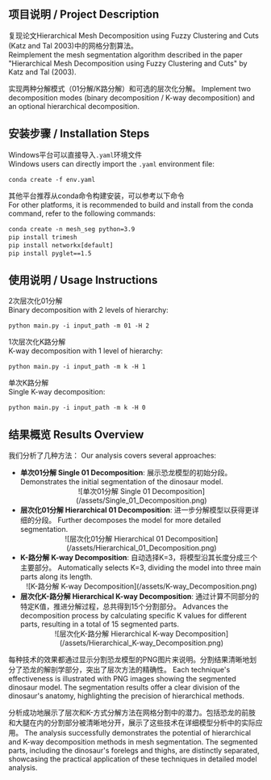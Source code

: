 ## 项目说明 / Project Description
复现论文Hierarchical Mesh Decomposition using Fuzzy Clustering and Cuts (Katz and Tal 2003)中的网格分割算法。  
Reimplement the mesh segmentation algorithm described in the paper "Hierarchical Mesh Decomposition using Fuzzy Clustering and Cuts" by Katz and Tal (2003).

实现两种分解模式（01分解/K路分解）和可选的层次化分解。
Implement two decomposition modes (binary decomposition / K-way decomposition) and an optional hierarchical decomposition.

## 安装步骤 / Installation Steps
Windows平台可以直接导入`.yaml`环境文件  
Windows users can directly import the `.yaml` environment file:

  ```
  conda create -f env.yaml
  ```
其他平台推荐从conda命令构建安装，可以参考以下命令  
For other platforms, it is recommended to build and install from the conda command, refer to the following commands:

  ```
  conda create -n mesh_seg python=3.9
  pip install trimesh
  pip install networkx[default]
  pip install pyglet==1.5
  ```


## 使用说明 / Usage Instructions
2次层次化01分解  
Binary decomposition with 2 levels of hierarchy:

  ```
  python main.py -i input_path -m 01 -H 2
  ```
1次层次化K路分解  
K-way decomposition with 1 level of hierarchy:

  ```
  python main.py -i input_path -m k -H 1
  ```
单次K路分解  
Single K-way decomposition:

  ```
  python main.py -i input_path -m k -H 0
  ```

## 结果概览 Results Overview

我们分析了几种方法：
Our analysis covers several approaches:

- **单次01分解 Single 01 Decomposition**: 展示恐龙模型的初始分段。
  Demonstrates the initial segmentation of the dinosaur model.
  <div align="center">
  ![单次01分解 Single 01 Decomposition](/assets/Single_01_Decomposition.png)
  </div>
- **层次化01分解 Hierarchical 01 Decomposition**: 进一步分解模型以获得更详细的分段。
  Further decomposes the model for more detailed segmentation.
  <div align="center">
  ![层次化01分解 Hierarchical 01 Decomposition](/assets/Hierarchical_01_Decomposition.png)
  </div>
- **K-路分解 K-way Decomposition**: 自动选择K=3，将模型沿其长度分成三个主要部分。
  Automatically selects K=3, dividing the model into three main parts along its length.
  <div align="center">
  ![K-路分解 K-way Decomposition](/assets/K-way_Decomposition.png)
  </div>
- **层次化K-路分解 Hierarchical K-way Decomposition**: 通过计算不同部分的特定K值，推进分解过程，总共得到15个分割部分。
  Advances the decomposition process by calculating specific K values for different parts, resulting in a total of 15 segmented parts.  
  <div align="center">
  ![层次化K-路分解 Hierarchical K-way Decomposition](/assets/Hierarchical_K-way_Decomposition.png)  
  </div>

每种技术的效果都通过显示分割恐龙模型的PNG图片来说明。分割结果清晰地划分了恐龙的解剖学部分，突出了层次方法的精确性。
Each technique's effectiveness is illustrated with PNG images showing the segmented dinosaur model. The segmentation results offer a clear division of the dinosaur's anatomy, highlighting the precision of hierarchical methods.

分析成功地展示了层次和K-方式分解方法在网格分割中的潜力。包括恐龙的前肢和大腿在内的分割部分被清晰地分开，展示了这些技术在详细模型分析中的实际应用。
The analysis successfully demonstrates the potential of hierarchical and K-way decomposition methods in mesh segmentation. The segmented parts, including the dinosaur's forelegs and thighs, are distinctly separated, showcasing the practical application of these techniques in detailed model analysis.

